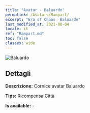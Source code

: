 ```yaml
---
title: "Avatar - Baluardo"
permalink: /Avatars/Rampart/
excerpt: "Era of Chaos  Baluardo"
last_modified_at: 2021-08-04
locale: it
ref: "Rampart.md"
toc: false
classes: wide
---
```

 ![Baluardo](/images/a/avatarFrame_12.png)

## Dettagli

 **Descrizione:** Cornice avatar Baluardo 

 **Tips:** Ricompensa Città 

 **Is available:**  - 

